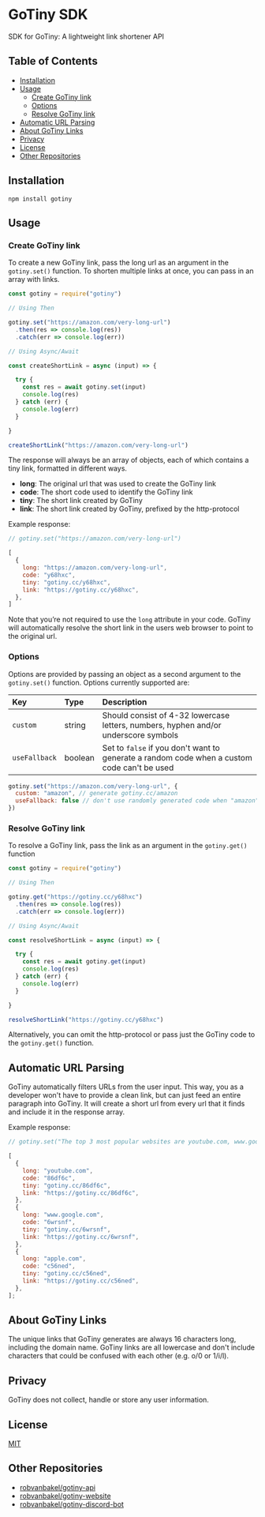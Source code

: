 # GoTiny SDK

SDK for GoTiny: A lightweight link shortener API

## Table of Contents

- [Installation](#installation)
- [Usage](#usage)
  - [Create GoTiny link](#create-gotiny-link)
  - [Options](#options)
  - [Resolve GoTiny link](#resolve-gotiny-link)
- [Automatic URL Parsing](#automatic-url-parsing)
- [About GoTiny Links](#about-gotiny-links)
- [Privacy](#privacy)
- [License](#license)
- [Other Repositories](#other-repositories)

## Installation

```console
npm install gotiny
```

## Usage

### Create GoTiny link

To create a new GoTiny link, pass the long url as an argument in the `gotiny.set()` function. To shorten multiple links at once, you can pass in an array with links.

```js
const gotiny = require("gotiny")

// Using Then

gotiny.set("https://amazon.com/very-long-url")
  .then(res => console.log(res))
  .catch(err => console.log(err))

// Using Async/Await

const createShortLink = async (input) => {

  try {
    const res = await gotiny.set(input)
    console.log(res)
  } catch (err) {
    console.log(err)
  }

}

createShortLink("https://amazon.com/very-long-url")
```

The response will always be an array of objects, each of which contains a tiny link, formatted in different ways.

- **long**: The original url that was used to create the GoTiny link
- **code**: The short code used to identify the GoTiny link
- **tiny**: The short link created by GoTiny
- **link**: The short link created by GoTiny, prefixed by the http-protocol

Example response:

```js
// gotiny.set("https://amazon.com/very-long-url")

[
  {
    long: "https://amazon.com/very-long-url",
    code: "y68hxc",
    tiny: "gotiny.cc/y68hxc",
    link: "https://gotiny.cc/y68hxc",
  },
]
```

Note that you’re not required to use the `long` attribute in your code. GoTiny will automatically resolve the short link in the users web browser to point to the original url.

### Options

Options are provided by passing an object as a second argument to the `gotiny.set()` function. Options currently supported are:

| Key           | Type    | Description                                                                                 |
| :------------ | :------ | :------------------------------------------------------------------------------------------ |
| `custom`      | string  | Should consist of 4-32 lowercase letters, numbers, hyphen and/or underscore symbols         |
| `useFallback` | boolean | Set to `false` if you don't want to generate a random code when a custom code can't be used |

```js
gotiny.set("https://amazon.com/very-long-url", {
  custom: "amazon", // generate gotiny.cc/amazon
  useFallback: false // don't use randomly generated code when "amazon" can't be used
})
```

### Resolve GoTiny link

To resolve a GoTiny link, pass the link as an argument in the `gotiny.get()` function

```js
const gotiny = require("gotiny")

// Using Then

gotiny.get("https://gotiny.cc/y68hxc")
  .then(res => console.log(res))
  .catch(err => console.log(err))

// Using Async/Await

const resolveShortLink = async (input) => {

  try {
    const res = await gotiny.get(input)
    console.log(res)
  } catch (err) {
    console.log(err)
  }

}

resolveShortLink("https://gotiny.cc/y68hxc")
```

Alternatively, you can omit the http-protocol or pass just the GoTiny code to the `gotiny.get()` function.

## Automatic URL Parsing

GoTiny automatically filters URLs from the user input. This way, you as a developer won't have to provide a clean link, but can just feed an entire paragraph into GoTiny. It will create a short url from every url that it finds and include it in the response array.

Example response:

```js
// gotiny.set("The top 3 most popular websites are youtube.com, www.google.com and apple.com.")

[
  {
    long: "youtube.com",
    code: "86df6c",
    tiny: "gotiny.cc/86df6c",
    link: "https://gotiny.cc/86df6c",
  },
  {
    long: "www.google.com",
    code: "6wrsnf",
    tiny: "gotiny.cc/6wrsnf",
    link: "https://gotiny.cc/6wrsnf",
  },
  {
    long: "apple.com",
    code: "c56ned",
    tiny: "gotiny.cc/c56ned",
    link: "https://gotiny.cc/c56ned",
  },
];
```

## About GoTiny Links
The unique links that GoTiny generates are always 16 characters long, including the domain name. GoTiny links are all lowercase and don't include characters that could be confused with each other (e.g. o/0 or 1/i/l).

## Privacy
GoTiny does not collect, handle or store any user information.

## License

[MIT](LICENSE)

## Other Repositories

- [robvanbakel/gotiny-api](https://github.com/robvanbakel/gotiny-api)
- [robvanbakel/gotiny-website](https://github.com/robvanbakel/gotiny-website)
- [robvanbakel/gotiny-discord-bot](https://github.com/robvanbakel/gotiny-discord-bot)
